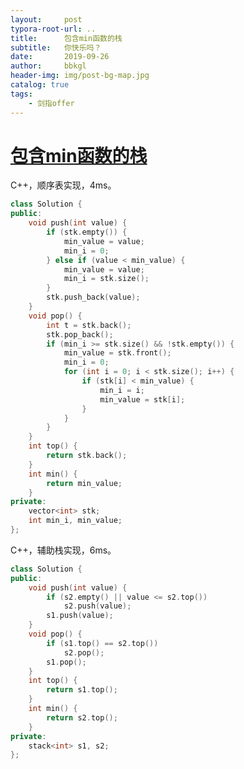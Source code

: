 ```yaml
---
layout:     post
typora-root-url: ..
title:      包含min函数的栈
subtitle:   你快乐吗？
date:       2019-09-26
author:     bbkgl
header-img: img/post-bg-map.jpg
catalog: true
tags:
    - 剑指offer
---
```


# [包含min函数的栈](https://www.nowcoder.com/practice/4c776177d2c04c2494f2555c9fcc1e49?tpId=13&tqId=11173&rp=1&ru=/ta/coding-interviews&qru=/ta/coding-interviews/question-ranking ) 

C++，顺序表实现，4ms。

```cpp
class Solution {
public:
    void push(int value) {
        if (stk.empty()) {
            min_value = value;
            min_i = 0;
        } else if (value < min_value) {
            min_value = value;
            min_i = stk.size();
        }
        stk.push_back(value);
    }
    void pop() {
        int t = stk.back();
        stk.pop_back();
        if (min_i >= stk.size() && !stk.empty()) {
            min_value = stk.front();
            min_i = 0;
            for (int i = 0; i < stk.size(); i++) {
                if (stk[i] < min_value) {
                    min_i = i;
                    min_value = stk[i];
                }
            }
        }
    }
    int top() {
        return stk.back();
    }
    int min() {
        return min_value;
    }
private:
    vector<int> stk;
    int min_i, min_value;
};
```

C++，辅助栈实现，6ms。

```cpp
class Solution {
public:
    void push(int value) {
        if (s2.empty() || value <= s2.top())
            s2.push(value);
        s1.push(value);
    }
    void pop() {
        if (s1.top() == s2.top())
            s2.pop();
        s1.pop();
    }
    int top() {
        return s1.top();
    }
    int min() {
        return s2.top();
    }
private:
    stack<int> s1, s2;
};
```








